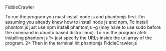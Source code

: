 FiddleCrawler

To run the program you mast install node js and phantomjs first.
I'm assuming you already knew how to install node js and npm, To install phantom js just use 
npm install phantomjs -g (may have to use sudo before the command in ubuntu based distro linux).
To run the program afetr installing phantom js 
 1> just specify the URLs inside the url array of the program.
 2> Then in the terminal hit phantomjs FiddleCrawler.js
